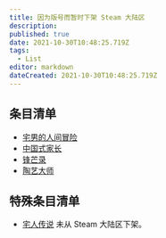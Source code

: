 ```yaml
---
title: 因为版号而暂时下架 Steam 大陆区
description: 
published: true
date: 2021-10-30T10:48:25.719Z
tags:
  - List
editor: markdown
dateCreated: 2021-10-30T10:48:25.719Z
---
```


## 条目清单

+ [宅男的人间冒险](/game/宅男的人间冒险.md)
+ [中国式家长](/game/中国式家长.md)
+ [锋芒录](/game/锋芒录.md)
+ [陶艺大师](/game/陶艺大师.md)

## 特殊条目清单

+ [宅人传说](/game/宅人传说.md) 未从 Steam 大陆区下架。
